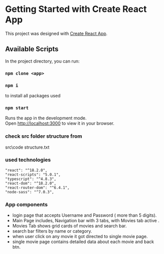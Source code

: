 # Getting Started with Create React App

This project was designed with [Create React App](https://github.com/facebook/create-react-app).

## Available Scripts

In the project directory, you can run:
### `npm clone <app>`

### `npm i`

to install all packages used

### `npm start`

Runs the app in the development mode.\
Open [http://localhost:3000](http://localhost:3000) to view it in your browser.

### check src folder structure from

src\code structure.txt

### used technologies

    "react": "^18.2.0",
    "react-scripts": "5.0.1",
    "typescript": "^4.8.3",
    "react-dom": "^18.2.0",
    "react-router-dom": "^6.4.1",
    "node-sass": "^7.0.3",

### App components

- login page that accepts Username and Password ( more than 5 digits).
- Main Page includes, Navigation bar with 3 tabs, with Movies tab active .
- Movies Tab shows grid cards of movies and search bar.
- search bar filters by name or category.
- when user click on any movie it got directed to single movie page.
- single movie page contains detailed data about each movie and back btn.
